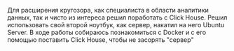 Для расширения кругозора, как специалиста в области аналитики данных, так и чисто из интереса решил поработать с Click House.
Решил использовать свой второй ноутбук, как сервер, накатил на него Ubuntu Server. В ходе работы собираюсь познакомиться с Docker и с его помощью поставить Click House,
чтобы не засорять "сервер"

